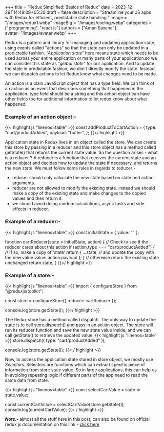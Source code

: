 +++
title = "Redux Simplified: Basics of Redux"
date = 2023-12-29T14:48:08+05:30
draft = false
description = "Streamline your JS apps with Redux for efficient, predictable state handling."
image = "/images/redux1.webp"
imageBig = "/images/coding.webp"
categories = ["programming", "react js"]
authors = ["Aman Saxena"]
avatar="/images/avatar.webp"
+++

Redux is a pattern and library for managing and updating application state, using events called "actions" so that the state can only be updated in a predictable fashion. *"Application state"* here means state which needs to be used across your entire application or many parts of your application.so we can consider this state as *"global state"* for our application. And to update the state in predictable fashion, we don't directly modify the state. Instead, we can dispatch actions to let Redux know what changes need to be made.

An action is a plain JavaScript object that has a type field. We can think of an action as an event that describes something that happened in the application. type field should be a string and this action object can have other fields too for additional information to let redux know about what happened.

### Example of an action object:-
{{< highlight js "linenos=table" >}}
const addProductToCartAction = {
  type: "cart/productAdded",
  payload: "butter",
};
{{</ highlight >}}

Application state in Redux lives in an object called the store. We can create this store by passing in a reducer and this store object has a method called getState() that returns the current state value.
So the question arises - what is a reducer ? 
A reducer is a function that receives the current state and an action object and decides how to update the state if necessary, and returns the new state. We must follow some rules in regards to reducer:-
- reducer should only calculate the new state based on state and action arguments.
- reducer are not allowed to modify the existing state. Instead we should make a copy of the existing state and make changes to the copied values and then return it.
- we should avoid doing random calculations, async tasks and side effects in reducer.

### Example of a reducer:-
{{< highlight js "linenos=table" >}}
const initialState = { value: "" };

function cartReducer(state = initialState, action) {
  // Check to see if the reducer cares about this action
  if (action.type === "cart/productAdded") {
    // If so, make a copy of 'state'
    return {
      ...state,
      // and update the copy with the new value
      value: action.payload
    };
  }
  // otherwise return the existing state unchanged
  return state;
}
{{</ highlight >}}

### Example of a store:-
{{< highlight js "linenos=table" >}}
import { configureStore } from "@reduxjs/toolkit";

const store = configureStore({ reducer: cartReducer });

console.log(store.getState());
{{</ highlight >}}

The Redux store has a method called dispatch. The only way to update the state is to call store.dispatch() and pass in an action object. The store will run its reducer function and save the new state value inside, and we can call getState() to retrieve the updated value.
{{< highlight js "linenos=table" >}}
store.dispatch({ type: "cart/productAdded" });

console.log(store.getState());
{{< / highlight >}}

Now, to access the application state stored in store object, we mostly use *Selectors*. Selectors are functions which can extract specific piece of information from store state value. So in large applications, this can help us in avoiding repeating logic if different parts of the app need to read the same data from state.

{{< highlight js "linenos=table" >}}
const selectCartValue = state => state.value;

const currentCartValue = selectCartValue(store.getState());
console.log(currentCartValue);
{{< / highlight >}}

***Note:-*** almost all the stuff here in this post, can also be found on official redux js documentation on this link - <a href="https://redux.js.org/tutorials/essentials/part-1-overview-concepts" target="_blank" rel="noopener noreferrer">click here</a>

